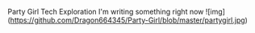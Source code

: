Party Girl Tech Exploration
I'm writing something right now
![img] (https://github.com/Dragon664345/Party-Girl/blob/master/partygirl.jpg)
